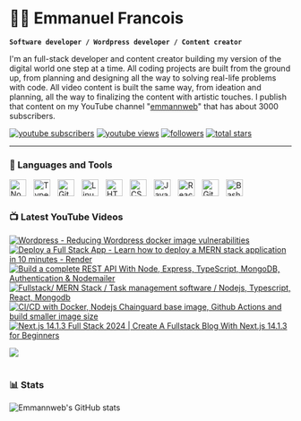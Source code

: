 # 🏄‍♂️ Emmanuel Francois

**`Software developer / Wordpress developer / Content creator`**

I'm an full-stack developer and content creator building my version of the digital world one step at a time. All coding projects are built from the ground up, from planning and designing all the way to solving real-life problems with code. All video content is built the same way, from ideation and planning, all the way to finalizing the content with artistic touches. I publish that content on my YouTube channel "[emmannweb][youtube]" that has about 3000 subscribers.

   <p align="left">
      <a href="https://www.youtube.com/c/emmannweb?sub_confirmation=1">
         <img alt="youtube subscribers" title="Subscribe to my YouTube channel" src="https://custom-icon-badges.demolab.com/youtube/channel/subscribers/UCwh7ee4f3OlHw7WhceG1q_Q?color=%23E05D44&label=SUBSCRIBE&logo=video&logoColor=white&style=for-the-badge&labelColor=CE4630"/></a> 
      <a href="https://www.youtube.com/c/emmannweb">
         <img alt="youtube views" title="YouTube views" src="https://custom-icon-badges.demolab.com/youtube/channel/views/UCwh7ee4f3OlHw7WhceG1q_Q?color=%23E1AD0E&logo=eye&logoColor=white&style=for-the-badge&labelColor=C79600"/></a> 
      <a href="https://github.com/emmannweb?tab=followers">
         <img alt="followers" title="Follow me on Github" src="https://custom-icon-badges.demolab.com/github/followers/emmannweb?color=236ad3&labelColor=1155ba&style=for-the-badge&logo=person-add&label=Follow&logoColor=white"/></a>
      <a href="https://github.com/emmannweb?tab=repositories&sort=stargazers">
         <img alt="total stars" title="Total stars on GitHub" src="https://custom-icon-badges.demolab.com/github/stars/emmannweb?color=55960c&style=for-the-badge&labelColor=488207&logo=star"/></a>
   </p>

---

### 🧰 Languages and Tools

<img align="left" alt="NodeJS" width="30px" style="padding-right:10px;" src="https://cdn.jsdelivr.net/gh/devicons/devicon/icons/nodejs/nodejs-original.svg" />
<img align="left" alt="TypeScript" width="30px" style="padding-right:10px;" src="https://cdn.jsdelivr.net/gh/devicons/devicon/icons/typescript/typescript-plain.svg" />
<img align="left" alt="Git" width="30px" style="padding-right:10px;" src="https://cdn.jsdelivr.net/gh/devicons/devicon/icons/git/git-original.svg" />
<img align="left" alt="Linux" width="30px" style="padding-right:10px;" src="https://cdn.jsdelivr.net/gh/devicons/devicon/icons/linux/linux-original.svg" />
<img align="left" alt="HTML" width="30px" style="padding-right:10px;" src="https://cdn.jsdelivr.net/gh/devicons/devicon/icons/html5/html5-plain.svg" />
<img align="left" alt="CSS" width="30px" style="padding-right:10px;" src="https://cdn.jsdelivr.net/gh/devicons/devicon/icons/css3/css3-plain.svg" />
<img align="left" alt="JavaScript" width="30px" style="padding-right:10px;" src="https://cdn.jsdelivr.net/gh/devicons/devicon/icons/javascript/javascript-plain.svg" />
<img align="left" alt="React" width="30px" style="padding-right:10px;" src="https://cdn.jsdelivr.net/gh/devicons/devicon/icons/react/react-original.svg" />
<img align="left" alt="GitHub" width="30px" style="padding-right:10px;" src="https://cdn.jsdelivr.net/gh/devicons/devicon/icons/github/github-original.svg" />
<img align="left" alt="Bash" width="30px" style="padding-right:10px;" src="https://cdn.jsdelivr.net/gh/devicons/devicon/icons/bash/bash-original.svg" />
<br />

#

### 📺 Latest YouTube Videos

<!-- BEGIN YOUTUBE-CARDS -->
[![Wordpress -  Reducing Wordpress docker image vulnerabilities](https://ytcards.demolab.com/?id=fS6BzC0A_MA&title=Wordpress+-++Reducing+Wordpress+docker+image+vulnerabilities&lang=en&timestamp=1727121002&background_color=%230d1117&title_color=%23ffffff&stats_color=%23dedede&max_title_lines=1&width=250&border_radius=5 "Wordpress -  Reducing Wordpress docker image vulnerabilities")](https://www.youtube.com/watch?v=fS6BzC0A_MA)
[![Deploy a Full Stack App - Learn how to deploy a MERN stack application in 10 minutes - Render](https://ytcards.demolab.com/?id=OYHuTllEoEI&title=Deploy+a+Full+Stack+App+-+Learn+how+to+deploy+a+MERN+stack+application+in+10+minutes+-+Render&lang=en&timestamp=1724959657&background_color=%230d1117&title_color=%23ffffff&stats_color=%23dedede&max_title_lines=1&width=250&border_radius=5 "Deploy a Full Stack App - Learn how to deploy a MERN stack application in 10 minutes - Render")](https://www.youtube.com/watch?v=OYHuTllEoEI)
[![Build a complete REST API With Node, Express, TypeScript,  MongoDB, Authentication & Nodemailer](https://ytcards.demolab.com/?id=3-nz10akg5w&title=Build+a+complete+REST+API+With+Node%2C+Express%2C+TypeScript%2C++MongoDB%2C+Authentication+%26+Nodemailer&lang=en&timestamp=1721859443&background_color=%230d1117&title_color=%23ffffff&stats_color=%23dedede&max_title_lines=1&width=250&border_radius=5 "Build a complete REST API With Node, Express, TypeScript,  MongoDB, Authentication & Nodemailer")](https://www.youtube.com/watch?v=3-nz10akg5w)
[![Fullstack/ MERN Stack / Task management software  / Nodejs, Typescript, React, Mongodb](https://ytcards.demolab.com/?id=E_tP-Piwyqc&title=Fullstack%2F+MERN+Stack+%2F+Task+management+software++%2F+Nodejs%2C+Typescript%2C+React%2C+Mongodb&lang=en&timestamp=1720792267&background_color=%230d1117&title_color=%23ffffff&stats_color=%23dedede&max_title_lines=1&width=250&border_radius=5 "Fullstack/ MERN Stack / Task management software  / Nodejs, Typescript, React, Mongodb")](https://www.youtube.com/watch?v=E_tP-Piwyqc)
[![CI/CD with Docker, Nodejs Chainguard base image, Github Actions and build  smaller image size](https://ytcards.demolab.com/?id=UC3ZJx4-mwA&title=CI%2FCD+with+Docker%2C+Nodejs+Chainguard+base+image%2C+Github+Actions+and+build++smaller+image+size&lang=en&timestamp=1714401053&background_color=%230d1117&title_color=%23ffffff&stats_color=%23dedede&max_title_lines=1&width=250&border_radius=5 "CI/CD with Docker, Nodejs Chainguard base image, Github Actions and build  smaller image size")](https://www.youtube.com/watch?v=UC3ZJx4-mwA)
[![Next.js 14.1.3  Full Stack 2024  |  Create A Fullstack Blog With Next.js 14.1.3 for Beginners](https://ytcards.demolab.com/?id=959U-B2LlK4&title=Next.js+14.1.3++Full+Stack+2024++%7C++Create+A+Fullstack+Blog+With+Next.js+14.1.3+for+Beginners&lang=en&timestamp=1710772305&background_color=%230d1117&title_color=%23ffffff&stats_color=%23dedede&max_title_lines=1&width=250&border_radius=5 "Next.js 14.1.3  Full Stack 2024  |  Create A Fullstack Blog With Next.js 14.1.3 for Beginners")](https://www.youtube.com/watch?v=959U-B2LlK4)
<!-- END YOUTUBE-CARDS -->

[<img src="https://custom-icon-badges.demolab.com/badge/-Subscribe%20For%20More-red?style=for-the-badge&logo=video&logoColor=white"/>](https://www.youtube.com/c/emmannweb?sub_confirmation=1)

#

### 📊 Stats

![Emmannweb's GitHub stats](https://github-readme-stats.vercel.app/api?username=emmannweb&show_icons=true&theme=gruvbox)

<!-- ![GitHub Streak](https://streak-stats.demolab.com?user=emmannweb&theme=gruvbox&border_radius=4.5) -->

#

[website]: webtechbloginc.com
[youtube]: https://youtube.com/emmannweb
